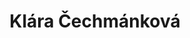 ---
layout: page
title: Klára Čechmánková
description: Dynamics of ceramides in skin at atomistic scale
img: 
importance: 7
category: current
redirect: https://hruska-lab.github.io/team/
---